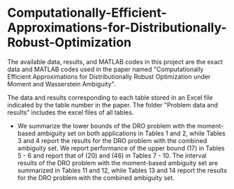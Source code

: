 # Computationally-Efficient-Approximations-for-Distributionally-Robust-Optimization

The available data, results, and MATLAB codes in this project are the exact data and MATLAB codes used in the paper named "Computationally Efficient Approximations for
Distributionally Robust Optimization under Moment and Wasserstein Ambiguity".

The data and results corresponding to each table stored in an Excel file indicated by the table number in the paper. The folder "Problem data and results" includes the excel files of all tables.

- We summarize the lower bounds of the DRO problem with the moment-based ambiguity set on both applications in Tables 1 and 2, while Tables 3 and 4 report the results for the DRO problem with the combined ambiguity set. We report performance of the upper bound (17) in Tables 5 - 6 and report that of (20) and (46) in Tables 7 - 10. The interval results of the DRO problem with the moment-based ambiguity set are summarized in Tables 11 and 12, while Tables 13 and 14 report the results for the DRO problem with the
combined ambiguity set. 
